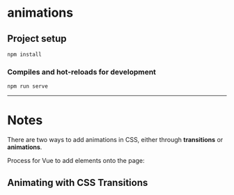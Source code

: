 # animations

## Project setup
```
npm install
```

### Compiles and hot-reloads for development
```
npm run serve
```

<hr />

# Notes

There are two ways to add animations in CSS, either through __transitions__ or __animations__. 

Process for Vue to add elements onto the page: 

## Animating with CSS Transitions

